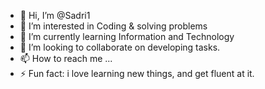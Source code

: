 - 👋 Hi, I’m @Sadri1
- 👀 I’m interested in Coding & solving problems
- 🌱 I’m currently learning Information and Technology
- 💞️ I’m looking to collaborate on developing tasks.
- 📫 How to reach me ...
- ⚡ Fun fact: i love learning new things, and get fluent at it.

<!---
Sadri1/Sadri1 is a ✨ special ✨ repository because its `README.md` (this file) appears on your GitHub profile.
You can click the Preview link to take a look at your changes.
--->
